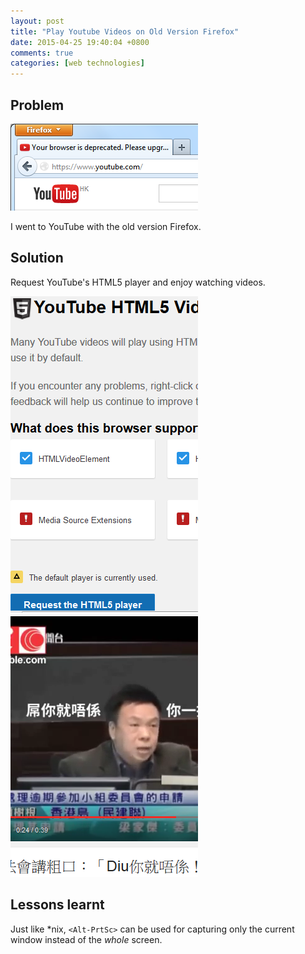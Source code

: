 ```yaml
---
layout: post
title: "Play Youtube Videos on Old Version Firefox"
date: 2015-04-25 19:40:04 +0800
comments: true
categories: [web technologies]
---
```


Problem
---

<picture class="fancybox" title="Move the mouse to the right and click for the solution">
  <source srcset="/images/posts/YouTubeHTML5Player/no10pot.png" media="(min-width: 1030px)"></source>
  <img alt="old Firefox can't browse YouTube?" src="/images/posts/YouTubeHTML5Player/no10pot_s.png" />
</picture>

I went to YouTube with the old version Firefox.

Solution
---

Request YouTube's HTML5 player and enjoy watching videos.

<picture class="fancybox" title="Click the blue button at the bottom.">
  <source srcset="/images/posts/YouTubeHTML5Player/reqHTML5.png" media="(min-width: 1030px)"></source>
  <img alt="require YouTube's HTML5 player" src="/images/posts/YouTubeHTML5Player/reqHTML5_s.png" />
</picture>

<picture class="fancybox noscr" title="A video on a lawmaker in the LegCo">
  <source srcset="/images/posts/YouTubeHTML5Player/treegun.png" media="(min-width: 1030px)"></source>
  <img alt="tree gun" src="/images/posts/YouTubeHTML5Player/treegun_s.png" />
</picture>

Lessons learnt
---

Just like \*nix, `<Alt-PrtSc>` can be used for capturing only the
current window instead of the *whole* screen.
